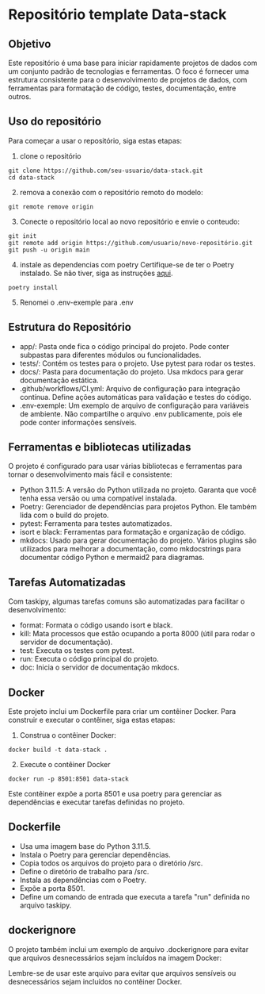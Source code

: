 # Repositório template Data-stack

## Objetivo

Este repositório é uma base para iniciar rapidamente projetos de dados com um conjunto padrão de tecnologias e ferramentas. O foco é fornecer uma estrutura consistente para o desenvolvimento de projetos de dados, com ferramentas para formatação de código, testes, documentação, entre outros.

## Uso do repositório

Para começar a usar o repositório, siga estas etapas:

1. clone o repositório

```
git clone https://github.com/seu-usuario/data-stack.git
cd data-stack
```

2. remova a conexão com o repositório remoto do modelo:
```
git remote remove origin
```

3. Conecte o repositório local ao novo repositório e envie o conteudo:

```
git init
git remote add origin https://github.com/usuario/novo-repositório.git
git push -u origin main
```

4. instale as dependencias com poetry
Certifique-se de ter o Poetry instalado. Se não tiver, siga as instruções [aqui](https://python-poetry.org/docs/).

```
poetry install
```

5. Renomei o .env-exemple para .env


## Estrutura do Repositório

- app/: Pasta onde fica o código principal do projeto. Pode conter subpastas para diferentes módulos ou funcionalidades.
- tests/: Contém os testes para o projeto. Use pytest para rodar os testes.
- docs/: Pasta para documentação do projeto. Usa mkdocs para gerar documentação estática.
- .github/workflows/CI.yml: Arquivo de configuração para integração contínua. Define ações automáticas para validação e testes do código.
- .env-exemple: Um exemplo de arquivo de configuração para variáveis de ambiente. Não compartilhe o arquivo .env publicamente, pois ele pode conter informações sensíveis.


## Ferramentas e bibliotecas utilizadas

O projeto é configurado para usar várias bibliotecas e ferramentas para tornar o desenvolvimento mais fácil e consistente:

- Python 3.11.5: A versão do Python utilizada no projeto. Garanta que você tenha essa versão ou uma compatível instalada.
- Poetry: Gerenciador de dependências para projetos Python. Ele também lida com o build do projeto.
- pytest: Ferramenta para testes automatizados.
- isort e black: Ferramentas para formatação e organização de código.
- mkdocs: Usado para gerar documentação do projeto. Vários plugins são utilizados para melhorar a documentação, como mkdocstrings para documentar código Python e mermaid2 para diagramas.

## Tarefas Automatizadas

Com taskipy, algumas tarefas comuns são automatizadas para facilitar o desenvolvimento:

- format: Formata o código usando isort e black.
- kill: Mata processos que estão ocupando a porta 8000 (útil para rodar o servidor de documentação).
- test: Executa os testes com pytest.
- run: Executa o código principal do projeto.
- doc: Inicia o servidor de documentação mkdocs.


## Docker

Este projeto inclui um Dockerfile para criar um contêiner Docker. Para construir e executar o contêiner, siga estas etapas:

1. Construa o contêiner Docker:

```
docker build -t data-stack .
```

2. Execute o contêiner Docker

```
docker run -p 8501:8501 data-stack
```

Este contêiner expõe a porta 8501 e usa poetry para gerenciar as dependências e executar tarefas definidas no projeto.

## Dockerfile

- Usa uma imagem base do Python 3.11.5.
- Instala o Poetry para gerenciar dependências.
- Copia todos os arquivos do projeto para o diretório /src.
- Define o diretório de trabalho para /src.
- Instala as dependências com o Poetry.
- Expõe a porta 8501.
- Define um comando de entrada que executa a tarefa "run" definida no arquivo taskipy.

## dockerignore

O projeto também inclui um exemplo de arquivo .dockerignore para evitar que arquivos desnecessários sejam incluídos na imagem Docker:

Lembre-se de usar este arquivo para evitar que arquivos sensíveis ou desnecessários sejam incluídos no contêiner Docker.
